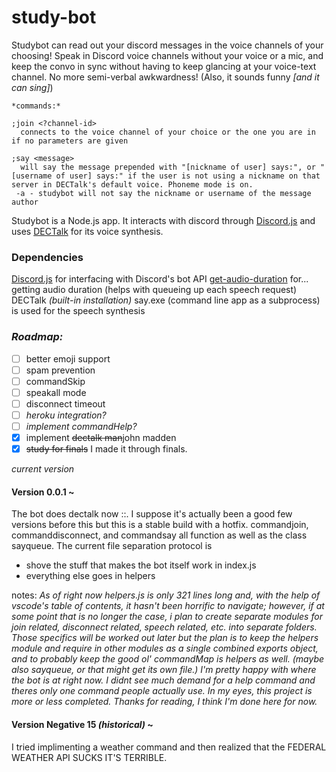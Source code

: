 # study-bot
Studybot can read out your discord messages in the voice channels of your choosing!
Speak in Discord voice channels without your voice or a mic, and keep the convo in sync without having to keep glancing at your voice-text channel.
No more semi-verbal awkwardness! (Also, it sounds funny *[and it can sing]*)

```
*commands:*

;join <?channel-id>
  connects to the voice channel of your choice or the one you are in if no parameters are given
  
;say <message>
  will say the message prepended with "[nickname of user] says:", or "[username of user] says:" if the user is not using a nickname on that server in DECTalk's default voice. Phoneme mode is on.
 -a - studybot will not say the nickname or username of the message author
 ```

Studybot is a Node.js app. It interacts with discord through [Discord.js](https://discord.js.org/#/) and uses [DECTalk](https://en.wikipedia.org/wiki/DECtalk) for its voice synthesis.

### Dependencies
[Discord.js](https://discord.js.org/#/)
  for interfacing with Discord's bot API
[get-audio-duration](https://www.npmjs.com/package/get-audio-duration)
  for... getting audio duration (helps with queueing up each speech request)
DECTalk *(built-in installation)*
  say.exe (command line app as a subprocess) is used for the speech synthesis

### *Roadmap:*
- [ ] better emoji support
- [ ] spam prevention
- [ ] commandSkip
- [ ] speakall mode
- [ ] disconnect timeout
- [ ] *heroku integration?*
- [ ] *implement commandHelp?*
- [x] implement ~~dectalk man~~john madden
- [x] ~~study for finals~~ I made it through finals.

*current version*
#### Version 0.0.1 ~
The bot does dectalk now ::. I suppose it's actually been a good few versions before this but this is a stable build with a hotfix. commandjoin, 
commanddisconnect, and commandsay all function as well as the class sayqueue. The current file separation protocol is 
- shove the stuff that makes the bot itself work in index.js
- everything else goes in helpers  

notes: *As of right now helpers.js is only 321 lines long and, with the help of vscode's table of contents, it hasn't been horrific to navigate; however, 
if at some point that is no longer the case, i plan to create separate modules for join related, disconnect related, speech related, etc. into separate 
folders. Those specifics will be worked out later but the plan is to keep the helpers module and require in other modules as a single combined exports 
object, and to probably keep the good ol' commandMap is helpers as well. (maybe also sayqueue, or that might get its own file.) I'm pretty happy with 
where the bot is at right now. I didnt see much demand for a help command and theres only one command people actually use. In my eyes, this project is 
more or less completed. Thanks for reading, I think I'm done here for now.*

#### Version Negative 15 *(historical)* ~  
I tried implimenting a weather command and then realized that the FEDERAL WEATHER API SUCKS IT'S TERRIBLE.
